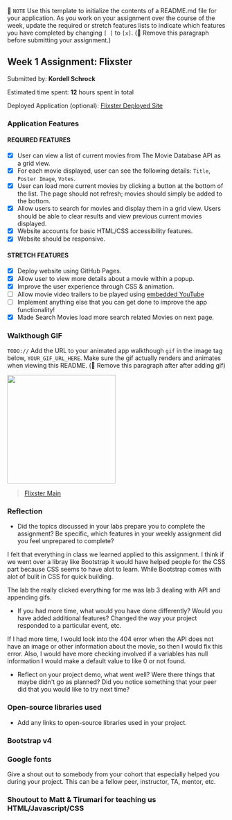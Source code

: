 📝 `NOTE` Use this template to initialize the contents of a README.md file for your application. As you work on your assignment over the course of the week, update the required or stretch features lists to indicate which features you have completed by changing `[ ]` to `[x]`. (🚫 Remove this paragraph before submitting your assignment.)

## Week 1 Assignment: Flixster

Submitted by: **Kordell Schrock**

Estimated time spent: **12** hours spent in total

Deployed Application (optional): [Flixster Deployed Site](https://kschrock.github.io/Flixster/)

### Application Features

#### REQUIRED FEATURES

- [x] User can view a list of current movies from The Movie Database API as a grid view.
- [x] For each movie displayed, user can see the following details: `Title`, `Poster Image`, `Votes`.
- [x] User can load more current movies by clicking a button at the bottom of the list. The page should not refresh; movies should simply be added to the bottom.
- [x] Allow users to search for movies and display them in a grid view. Users should be able to clear results and view previous current movies displayed.
- [x] Website accounts for basic HTML/CSS accessibility features.
- [x] Website should be responsive.

#### STRETCH FEATURES

- [x] Deploy website using GitHub Pages. 
- [x] Allow user to view more details about a movie within a popup.
- [x] Improve the user experience through CSS & animation.
- [ ] Allow movie video trailers to be played using [embedded YouTube](https://support.google.com/youtube/answer/171780?hl=en)
- [ ] Implement anything else that you can get done to improve the app functionality!
- [x] Made Search Movies load more search related Movies on next page.

### Walkthough GIF

`TODO://` Add the URL to your animated app walkthough `gif` in the image tag below, `YOUR_GIF_URL_HERE`. Make sure the gif actually renders and animates when viewing this README. (🚫 Remove this paragraph after after adding gif)

<img src="https://imgur.com/gallery/8QXzW80" width=250><br>
<blockquote class="imgur-embed-pub" lang="en" data-id="a/8QXzW80"  ><a href="//imgur.com/a/8QXzW80">Flixster Main</a></blockquote><script async src="//s.imgur.com/min/embed.js" charset="utf-8"></script>


### Reflection

* Did the topics discussed in your labs prepare you to complete the assignment? Be specific, which features in your weekly assignment did you feel unprepared to complete?

I felt that everything in class we learned applied to this assignment. I think if we went over a libray like Bootstrap it would have helped people for the CSS part because CSS seems to have alot to learn. While Bootstrap comes with alot of bulit in CSS for quick building. 

The lab the really clicked everything for me was lab 3 dealing with API and appending gifs. 

* If you had more time, what would you have done differently? Would you have added additional features? Changed the way your project responded to a particular event, etc.
  
If I had more time, I would look into the 404 error when the API does not have an image or other information about the movie, so then I would fix this error. Also, I would have more checking involved
if a variables has null information I would make a default value to like 0 or not found. 

* Reflect on your project demo, what went well? Were there things that maybe didn't go as planned? Did you notice something that your peer did that you would like to try next time?


### Open-source libraries used

- Add any links to open-source libraries used in your project.

### Bootstrap v4 
### Google fonts

Give a shout out to somebody from your cohort that especially helped you during your project. This can be a fellow peer, instructor, TA, mentor, etc.

### Shoutout to Matt & Tirumari for teaching us HTML/Javascript/CSS